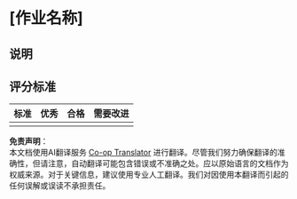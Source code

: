 <!--
CO_OP_TRANSLATOR_METADATA:
{
  "original_hash": "b5f62ec256c7e43e771f0d3b4e1a9130",
  "translation_date": "2025-08-25T01:08:30+00:00",
  "source_file": "lesson-template/assignment.md",
  "language_code": "zh"
}
-->
# [作业名称]

## 说明

## 评分标准

| 标准     | 优秀       | 合格       | 需要改进         |
| -------- | --------- | -------- | ----------------- |
|          |           |          |                   |

**免责声明**：  
本文档使用AI翻译服务 [Co-op Translator](https://github.com/Azure/co-op-translator) 进行翻译。尽管我们努力确保翻译的准确性，但请注意，自动翻译可能包含错误或不准确之处。应以原始语言的文档作为权威来源。对于关键信息，建议使用专业人工翻译。我们对因使用本翻译而引起的任何误解或误读不承担责任。